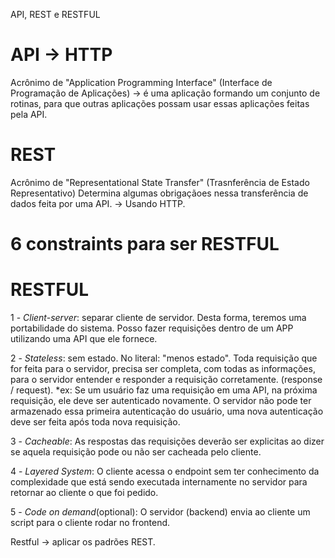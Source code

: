 API, REST e RESTFUL


# API -> HTTP
Acrônimo de "Application Programming Interface" (Interface de Programação de Aplicações) -> é uma aplicação formando um conjunto de rotinas, para que outras aplicações possam usar essas aplicações feitas pela API.

# REST
Acrônimo de "Representational State Transfer" (Trasnferência de Estado Representativo)
Determina algumas obrigaçãoes nessa transferência de dados feita por uma API. -> Usando HTTP.

# 6 constraints para ser RESTFUL

# RESTFUL

1 - _Client-server_: separar cliente de servidor. Desta forma, teremos uma portabilidade do sistema. Posso fazer requisições dentro de um APP utilizando uma API que ele fornece.

2 - _Stateless_: sem estado. No literal: "menos estado". Toda requisição que for feita para o servidor, precisa ser completa, com todas as informações, para o servidor entender e responder a requisição corretamente. (response / request).
*ex: Se um usuário faz uma requisição em uma API, na próxima requisição, ele deve ser autenticado novamente. O servidor não pode ter armazenado essa primeira autenticação do usuário, uma nova autenticação deve ser feita após toda nova requisição.

3 - _Cacheable_: As respostas das requisições deverão ser explicitas ao dizer se aquela requisição pode ou não ser cacheada pelo cliente.

4 - _Layered System_: O cliente acessa o endpoint sem ter conhecimento da complexidade que está sendo executada internamente no servidor para retornar ao cliente o que foi pedido.

5 - _Code on demand_(optional): O servidor (backend) envia ao cliente um script para o cliente rodar no frontend.

Restful -> aplicar os padrões REST.